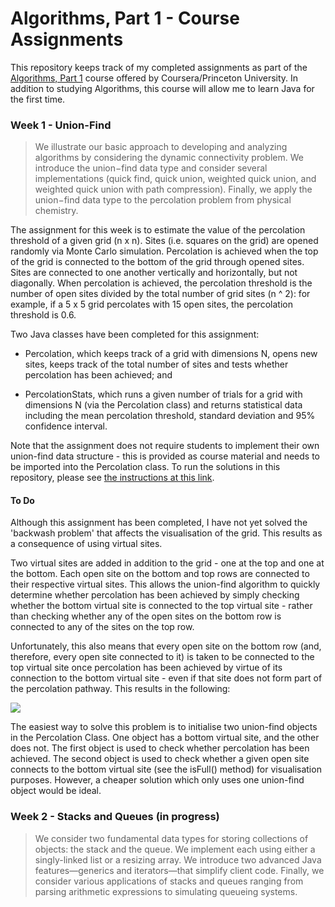 # Algorithms, Part 1 - Course Assignments

This repository keeps track of my completed assignments as part of the [Algorithms, Part 1](https://www.coursera.org/learn/algorithms-part1) course offered by Coursera/Princeton University. In addition to studying Algorithms, this course will allow me to learn Java for the first time. 

### Week 1 - Union-Find

> We illustrate our basic approach to developing and analyzing algorithms by considering the dynamic connectivity problem. We introduce the union−find data type and consider several implementations (quick find, quick union, weighted quick union, and weighted quick union with path compression). Finally, we apply the union−find data type to the percolation problem from physical chemistry.

The assignment for this week is to estimate the value of the percolation threshold of a given grid (n x n). Sites (i.e. squares on the grid) are opened randomly via Monte Carlo simulation. Percolation is achieved when the top of the grid is connected to the bottom of the grid through opened sites. Sites are connected to one another vertically and horizontally, but not diagonally. When percolation is achieved, the percolation threshold is the number of open sites divided by the total number of grid sites (n ^ 2): for example, if a 5 x 5 grid percolates with 15 open sites, the percolation threshold is 0.6. 

Two Java classes have been completed for this assignment:
- Percolation, which keeps track of a grid with dimensions N, opens new sites, keeps track of the total number of sites and tests whether percolation has been achieved; and

- PercolationStats, which runs a given number of trials for a grid with dimensions N (via the Percolation class) and returns statistical data including the mean percolation threshold, standard deviation and 95% confidence interval.

Note that the assignment does not require students to implement their own union-find data structure - this is provided as course material and needs to be imported into the Percolation class. To run the solutions in this repository, please see [the instructions at this link](http://coursera.cs.princeton.edu/algs4/assignments/percolation.html). 

#### To Do 

Although this assignment has been completed, I have not yet solved the 'backwash problem' that affects the visualisation of the grid. This results as a consequence of using virtual sites. 

Two virtual sites are added in addition to the grid - one at the top and one at the bottom. Each open site on the bottom and top rows are connected to their respective virtual sites. This allows the union-find algorithm to quickly determine whether percolation has been achieved by simply checking whether the bottom virtual site is connected to the top virtual site - rather than checking whether any of the open sites on the bottom row is connected to any of the sites on the top row. 

Unfortunately, this also means that every open site on the bottom row (and, therefore, every open site connected to it) is taken to be connected to the top virtual site once percolation has been achieved by virtue of its connection to the bottom virtual site - even if that site does not form part of the percolation pathway. This results in the following:

![](http://coursera.cs.princeton.edu/algs4/checklists/percolation-backwash.png)

The easiest way to solve this problem is to initialise two union-find objects in the Percolation Class. One object has a bottom virtual site, and the other does not. The first object is used to check whether percolation has been achieved. The second object is used to check whether a given open site connects to the bottom virtual site (see the isFull() method) for visualisation purposes. However, a cheaper solution which only uses one union-find object would be ideal. 

### Week 2 - Stacks and Queues (in progress)

> We consider two fundamental data types for storing collections of objects: the stack and the queue. We implement each using either a singly-linked list or a resizing array. We introduce two advanced Java features—generics and iterators—that simplify client code. Finally, we consider various applications of stacks and queues ranging from parsing arithmetic expressions to simulating queueing systems.
